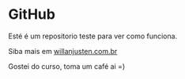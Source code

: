 # GitHub
Esté é um repositorio teste para ver como funciona.

Siba mais em [willanjusten.com.br](http://willianjsuten.cm.br)

Gostei do curso, toma um café ai =)
